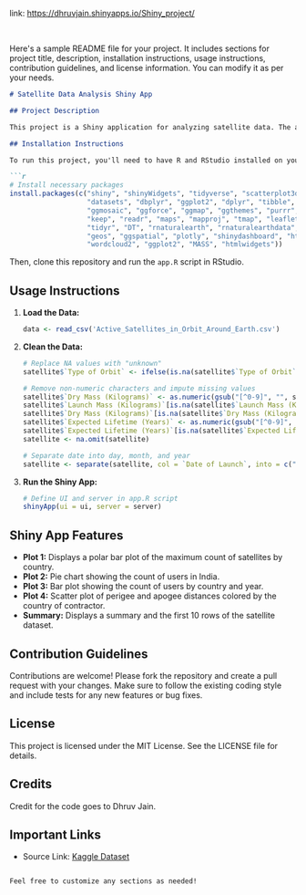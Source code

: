 link: https://dhruvjain.shinyapps.io/Shiny_project/


<br>

Here's a sample README file for your project. It includes sections for project title, description, installation instructions, usage instructions, contribution guidelines, and license information. You can modify it as per your needs.

```markdown
# Satellite Data Analysis Shiny App

## Project Description

This project is a Shiny application for analyzing satellite data. The application allows users to visualize various aspects of satellites in orbit around Earth using interactive plots and summaries. The data used in this project is sourced from the [Active Satellites in Orbit Around Earth](https://www.kaggle.com/datasets/ucsusa/active-satellites?datasetId=744) dataset on Kaggle.

## Installation Instructions

To run this project, you'll need to have R and RStudio installed on your computer. You can install the required packages using the following R script:

```r
# Install necessary packages
install.packages(c("shiny", "shinyWidgets", "tidyverse", "scatterplot3d",
                   "datasets", "dbplyr", "ggplot2", "dplyr", "tibble", "data.table",
                   "ggmosaic", "ggforce", "ggmap", "ggthemes", "purrr",
                   "keep", "readr", "maps", "mapproj", "tmap", "leaflet", "sf",
                   "tidyr", "DT", "rnaturalearth", "rnaturalearthdata", "lwgeom",
                   "geos", "ggspatial", "plotly", "shinydashboard", "htmlwidgets",
                   "wordcloud2", "ggplot2", "MASS", "htmlwidgets"))
```

Then, clone this repository and run the `app.R` script in RStudio.

## Usage Instructions

1. **Load the Data:**
    ```r
    data <- read_csv('Active_Satellites_in_Orbit_Around_Earth.csv')
    ```

2. **Clean the Data:**
    ```r
    # Replace NA values with "unknown"
    satellite$`Type of Orbit` <- ifelse(is.na(satellite$`Type of Orbit`), "unknown", satellite$`Type of Orbit`)

    # Remove non-numeric characters and impute missing values
    satellite$`Dry Mass (Kilograms)` <- as.numeric(gsub("[^0-9]", "", satellite$`Dry Mass (Kilograms)`))
    satellite$`Launch Mass (Kilograms)`[is.na(satellite$`Launch Mass (Kilograms)`)] <- median(satellite$`Launch Mass (Kilograms)`, na.rm = TRUE)
    satellite$`Dry Mass (Kilograms)`[is.na(satellite$`Dry Mass (Kilograms)`)] <- median(satellite$`Dry Mass (Kilograms)`, na.rm = TRUE)
    satellite$`Expected Lifetime (Years)` <- as.numeric(gsub("[^0-9]", "", satellite$`Expected Lifetime (Years)`))
    satellite$`Expected Lifetime (Years)`[is.na(satellite$`Expected Lifetime (Years)`)] <- mean(satellite$`Expected Lifetime (Years)`, na.rm = TRUE)
    satellite <- na.omit(satellite)

    # Separate date into day, month, and year
    satellite <- separate(satellite, col = `Date of Launch`, into = c("month", "day", "year"), sep = "/")
    ```

3. **Run the Shiny App:**
    ```r
    # Define UI and server in app.R script
    shinyApp(ui = ui, server = server)
    ```

## Shiny App Features

- **Plot 1:** Displays a polar bar plot of the maximum count of satellites by country.
- **Plot 2:** Pie chart showing the count of users in India.
- **Plot 3:** Bar plot showing the count of users by country and year.
- **Plot 4:** Scatter plot of perigee and apogee distances colored by the country of contractor.
- **Summary:** Displays a summary and the first 10 rows of the satellite dataset.

## Contribution Guidelines

Contributions are welcome! Please fork the repository and create a pull request with your changes. Make sure to follow the existing coding style and include tests for any new features or bug fixes.

## License

This project is licensed under the MIT License. See the LICENSE file for details.

## Credits

Credit for the code goes to Dhruv Jain.

## Important Links

- Source Link: [Kaggle Dataset](https://www.kaggle.com/datasets/ucsusa/active-satellites?datasetId=744)

```

Feel free to customize any sections as needed!
